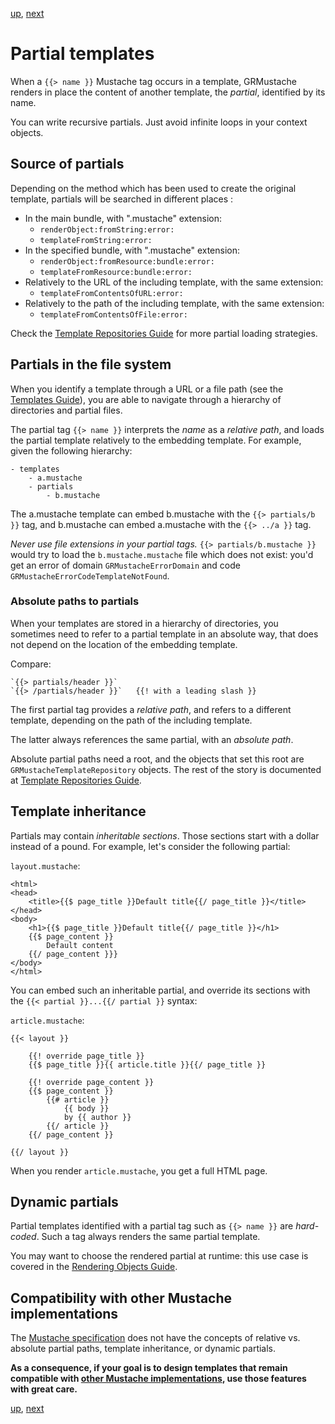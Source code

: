 [up](../../../../GRMustache#documentation), [next](template_repositories.md)

Partial templates
=================

When a `{{> name }}` Mustache tag occurs in a template, GRMustache renders in place the content of another template, the *partial*, identified by its name.

You can write recursive partials. Just avoid infinite loops in your context objects.


Source of partials
------------------

Depending on the method which has been used to create the original template, partials will be searched in different places :

- In the main bundle, with ".mustache" extension:
    - `renderObject:fromString:error:`
    - `templateFromString:error:`
- In the specified bundle, with ".mustache" extension:
    - `renderObject:fromResource:bundle:error:`
    - `templateFromResource:bundle:error:`
- Relatively to the URL of the including template, with the same extension:
    - `templateFromContentsOfURL:error:`
- Relatively to the path of the including template, with the same extension:
    - `templateFromContentsOfFile:error:`

Check the [Template Repositories Guide](template_repositories.md) for more partial loading strategies.


Partials in the file system
---------------------------

When you identify a template through a URL or a file path (see the [Templates Guide](templates.md)), you are able to navigate through a hierarchy of directories and partial files.

The partial tag `{{> name }}` interprets the *name* as a *relative path*, and loads the partial template relatively to the embedding template. For example, given the following hierarchy:

    - templates
        - a.mustache
        - partials
            - b.mustache

The a.mustache template can embed b.mustache with the `{{> partials/b }}` tag, and b.mustache can embed a.mustache with the `{{> ../a }}` tag.

*Never use file extensions in your partial tags.* `{{> partials/b.mustache }}` would try to load the `b.mustache.mustache` file which does not exist: you'd get an error of domain `GRMustacheErrorDomain` and code `GRMustacheErrorCodeTemplateNotFound`.

### Absolute paths to partials

When your templates are stored in a hierarchy of directories, you sometimes need to refer to a partial template in an absolute way, that does not depend on the location of the embedding template.

Compare:

    `{{> partials/header }}`
    `{{> /partials/header }}`   {{! with a leading slash }}

The first partial tag provides a *relative path*, and refers to a different template, depending on the path of the including template.

The latter always references the same partial, with an *absolute path*.

Absolute partial paths need a root, and the objects that set this root are `GRMustacheTemplateRepository` objects. The rest of the story is documented at [Template Repositories Guide](template_repositories.md).


Template inheritance
--------------------

Partials may contain *inheritable sections*. Those sections start with a dollar instead of a pound. For example, let's consider the following partial:

`layout.mustache`:

    <html>
    <head>
        <title>{{$ page_title }}Default title{{/ page_title }}</title>
    </head>
    <body>
        <h1>{{$ page_title }}Default title{{/ page_title }}</h1>
        {{$ page_content }}
            Default content
        {{/ page_content }}}
    </body>
    </html>

You can embed such an inheritable partial, and override its sections with the `{{< partial }}...{{/ partial }}` syntax:

`article.mustache`:

    {{< layout }}
    
        {{! override page_title }}
        {{$ page_title }}{{ article.title }}{{/ page_title }}
        
        {{! override page_content }}
        {{$ page_content }}
            {{# article }}
                {{ body }}
                by {{ author }}
            {{/ article }}
        {{/ page_content }}
        
    {{/ layout }}

When you render `article.mustache`, you get a full HTML page.


Dynamic partials
----------------

Partial templates identified with a partial tag such as `{{> name }}` are *hard-coded*. Such a tag always renders the same partial template.

You may want to choose the rendered partial at runtime: this use case is covered in the [Rendering Objects Guide](rendering_objects.md).


Compatibility with other Mustache implementations
-------------------------------------------------

The [Mustache specification](https://github.com/mustache/spec) does not have the concepts of relative vs. absolute partial paths, template inheritance, or dynamic partials.

**As a consequence, if your goal is to design templates that remain compatible with [other Mustache implementations](https://github.com/defunkt/mustache/wiki/Other-Mustache-implementations), use those features with great care.**


[up](../../../../GRMustache#documentation), [next](template_repositories.md)

